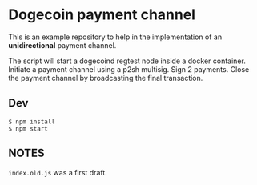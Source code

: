 # Dogecoin payment channel

This is an example repository to help in the implementation of an **unidirectional** payment channel.

The script will start a dogecoind regtest node inside a docker container. Initiate a payment channel using a p2sh multisig. Sign 2 payments. Close the payment channel by broadcasting the final transaction.

## Dev

```
$ npm install
$ npm start
```

## NOTES

`index.old.js` was a first draft.